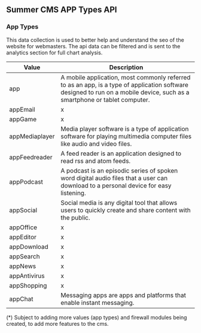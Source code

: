 ## Summer CMS APP Types API

### App Types

This data collection is used to better help and understand the seo of the website for webmasters. The api data can be filtered and is sent to the analytics section for full chart analysis.

Value | Description
---|---
app | A mobile application, most commonly referred to as an app, is a type of application software designed to run on a mobile device, such as a smartphone or tablet computer.
appEmail | x
appGame | x
appMediaplayer | Media player software is a type of application software for playing multimedia computer files like audio and video files.
appFeedreader | A feed reader is an application designed to read rss and atom feeds.
appPodcast | A podcast is an episodic series of spoken word digital audio files that a user can download to a personal device for easy listening.
appSocial | Social media is any digital tool that allows users to quickly create and share content with the public.
appOffice | x
appEditor | x
appDownload | x
appSearch | x
appNews | x
appAntivirus | x
appShopping | x
appChat | Messaging apps are apps and platforms that enable instant messaging.

(*) Subject to adding more values (app types) and firewall modules being created, to add more features to the cms.
